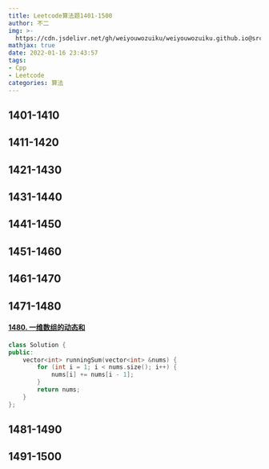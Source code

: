 ```yaml
---
title: Leetcode算法题1401-1500
author: 不二
img: >-
  https://cdn.jsdelivr.net/gh/weiyouwozuiku/weiyouwozuiku.github.io@src/source/_posts/PageImg/算法/Leetcode算法题1401-1500.jpeg
mathjax: true
date: 2022-01-16 23:43:57
tags: 
- Cpp
- Leetcode
categories: 算法
---
```


## 1401-1410
## 1411-1420
## 1421-1430
## 1431-1440
## 1441-1450
## 1451-1460
## 1461-1470
## 1471-1480

#### [1480. 一维数组的动态和](https://leetcode-cn.com/problems/running-sum-of-1d-array/)

```cpp
class Solution {
public:
    vector<int> runningSum(vector<int> &nums) {
        for (int i = 1; i < nums.size(); i++) {
            nums[i] += nums[i - 1];
        }
        return nums;
    }
};
```



## 1481-1490
## 1491-1500

